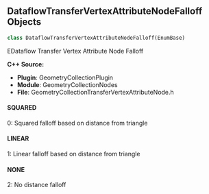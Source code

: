 ## DataflowTransferVertexAttributeNodeFalloff Objects

```python
class DataflowTransferVertexAttributeNodeFalloff(EnumBase)
```

EDataflow Transfer Vertex Attribute Node Falloff

**C++ Source:**

- **Plugin**: GeometryCollectionPlugin
- **Module**: GeometryCollectionNodes
- **File**: GeometryCollectionTransferVertexAttributeNode.h

<a id="unreal.DataflowTransferVertexAttributeNodeFalloff.SQUARED"></a>

#### SQUARED

0: Squared falloff based on distance from triangle

<a id="unreal.DataflowTransferVertexAttributeNodeFalloff.LINEAR"></a>

#### LINEAR

1: Linear falloff based on distance from triangle

<a id="unreal.DataflowTransferVertexAttributeNodeFalloff.NONE"></a>

#### NONE

2: No distance falloff

<a id="unreal.DataflowTransferVertexAttributeNodeSourceScale"></a>